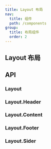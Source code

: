 ```yaml
---
title: Layout 布局
nav:
  title: 组件
  path: /components
group:
  title: 布局组件
  order: 2
---
```


## Layout 布局

<code src="./demos/base.tsx"></code>

## API

### Layout

<API hideTitle src="./components/Layout/index.tsx"></API>

### Layout.Header

<API hideTitle src="./components/Header/index.tsx"></API>

### Layout.Content

<API hideTitle src="./components/Content/index.tsx"></API>

### Layout.Footer

<API hideTitle src="./components/Footer/index.tsx"></API>

### Layout.Sider

<API hideTitle src="./components/Sider/index.tsx"></API>
